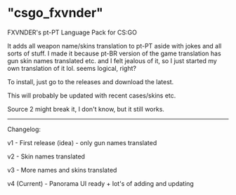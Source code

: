 # "csgo_fxvnder"

FXVNDER's pt-PT Language Pack for CS:GO

It adds all weapon name/skins translation to pt-PT aside with jokes and all sorts of stuff.
I made it because pt-BR version of the game translation has gun skin names translated etc. and I felt jealous of it, so I just started my own translation of it lol. seems logical, right?

To install, just go to the releases and download the latest.

This will probably be updated with recent cases/skins etc.

Source 2 might break it, I don't know, but it still works.

-----

Changelog:

v1 - First release (idea) - only gun names translated

v2 - Skin names translated

v3 - More names and skins translated

v4 (Current) - Panorama UI ready + lot's of adding and updating
